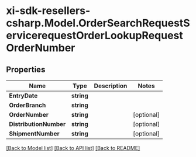 # xi-sdk-resellers-csharp.Model.OrderSearchRequestServicerequestOrderLookupRequestOrderNumber

## Properties

Name | Type | Description | Notes
------------ | ------------- | ------------- | -------------
**EntryDate** | **string** |  | 
**OrderBranch** | **string** |  | 
**OrderNumber** | **string** |  | [optional] 
**DistributionNumber** | **string** |  | [optional] 
**ShipmentNumber** | **string** |  | [optional] 

[[Back to Model list]](../README.md#documentation-for-models) [[Back to API list]](../README.md#documentation-for-api-endpoints) [[Back to README]](../README.md)

